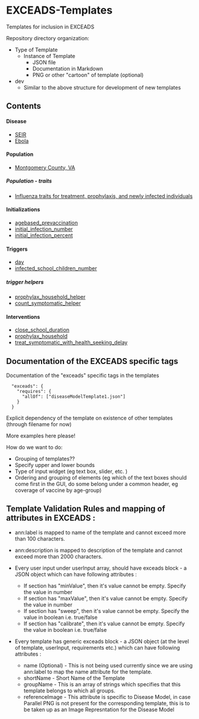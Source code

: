 # EXCEADS-Templates
Templates for inclusion in EXCEADS

Repository directory organization:
* Type of Template
  - Instance of Template
    - JSON file
    - Documentation in Markdown
    - PNG or other "cartoon" of template (optional)
* dev
  - Similar to the above structure for development of new templates

## Contents
#### Disease  
* [SEIR](https://github.com/NSSAC/EXCEADS-Templates/blob/master/disease/seir/seir.md)
* [Ebola](https://github.com/NSSAC/EXCEADS-Templates/blob/master/disease/ebola/ebola.md)

#### Population  
* [Montgomery County, VA](https://github.com/NSSAC/EXCEADS-Templates/blob/master/population/VA_montgomery_county/montgomery_county_va.md)

##### Population - traits
* [Influenza traits for treatment, prophylaxis, and newly infected individuals](https://github.com/NSSAC/EXCEADS-Templates/blob/master/population/_node_traits/Isymp_treat_prophylax/Isymp_treat_prophylax.md)  

#### Initializations
* [agebased_prevaccination](https://github.com/NSSAC/EXCEADS-Templates/blob/master/initialization/agebased_prevaccination/agebased_prevaccination.md)
* [initial_infection_number](https://github.com/NSSAC/EXCEADS-Templates/blob/master/initialization/initial_infection_number/initial_infection_number.md)  
* [initial_infection_percent](https://github.com/NSSAC/EXCEADS-Templates/blob/master/initialization/initial_infection_percent/initial_infection_percent.md)

#### Triggers
* [day](https://github.com/NSSAC/EXCEADS-Templates/blob/master/trigger/day/day.md)  
* [infected_school_children_number](https://github.com/NSSAC/EXCEADS-Templates/blob/master/trigger/infected_school_children_number/infected_school_children_number.md)  

##### trigger helpers 
* [prophylax_household_helper](https://github.com/NSSAC/EXCEADS-Templates/blob/master/trigger/prophylax_household_helper/prophylax_household_helper.md)  
* [count_symptomatic_helper](https://github.com/NSSAC/EXCEADS-Templates/blob/master/trigger/count_symptomatic_helper/count_symptomatic_helper.md)  

#### Interventions
* [close_school_duration](https://github.com/NSSAC/EXCEADS-Templates/blob/master/intervention/close_school_duration/close_school_duration.md)    
* [prophylax_household](https://github.com/NSSAC/EXCEADS-Templates/blob/master/intervention/prophylax_household/prophylax_household.md)  
* [treat_symptomatic_with_health_seeking_delay](https://github.com/NSSAC/EXCEADS-Templates/blob/master/intervention/treat_symptomatic_with_health_seeking_delay/treat_symptomatic_with_health_seeking_delay.md)  


    
## Documentation of the EXCEADS specific tags
Documentation of the "exceads" specific tags in the templates

```
  "exceads": {
    "requires": {
      "allOf": ["diseaseModelTemplate1.json"]
    }
  }
```
Explicit dependency of the template on existence of other templates (through filename for now)

More examples here please!

How do we want to do:
* Grouping of templates??
* Specify upper and lower bounds
* Type of input widget (eg text box, slider, etc. )
* Ordering and grouping of elements (eg which of the text boxes should come first in the GUI, do some belong under a common header, eg coverage of vaccine by age-group)

## Template Validation Rules and mapping of attributes in EXCEADS :

* ann:label is mapped to name of the template and cannot exceed more than 100 characters.
* ann:description is mapped to description of the template and cannot exceed more than 2000 characters.

* Every user input under userInput array, should have exceads block - a JSON object which can have following attributes :
  - If section has "minValue", then it's value cannot be empty. Specify the value in number
  - If section has "maxValue", then it's value cannot be empty. Specify the value in number
  - If section has "sweep", then it's value cannot be empty. Specify the value in boolean i.e. true/false
  - If section has "calibrate", then it's value cannot be empty. Specify the value in boolean i.e. true/false

* Every template has generic exceads block - a JSON object (at the level of template, userInput, requirements etc.) which can have following attributes :
  - name (Optional) - This is not being used currently since we are using ann:label to map the name attribute for the template.
  - shortName - Short Name of the Template
  - groupName - This is an array of strings which specifies that this template belongs to which all groups.
  - referenceImage - This attribute is specific to Disease Model, in case Parallel PNG is not present for the corresponding template, this is to be taken up as an Image Represntation for the Disease Model
